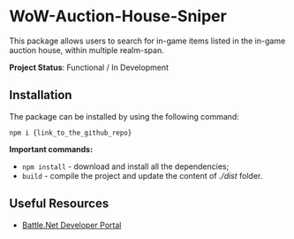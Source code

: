 # WoW-Auction-House-Sniper

This package allows users to search for in-game items listed in the in-game auction house, within multiple realm-span.

**Project Status**: Functional / In Development

## Installation

The package can be installed by using the following command:

    npm i {link_to_the_github_repo}

**Important commands:**

- `npm install` - download and install all the dependencies;
- `build` - compile the project and update the content of _./dist_ folder.

## Useful Resources

- [Battle.Net Developer Portal](https://develop.battle.net/)
